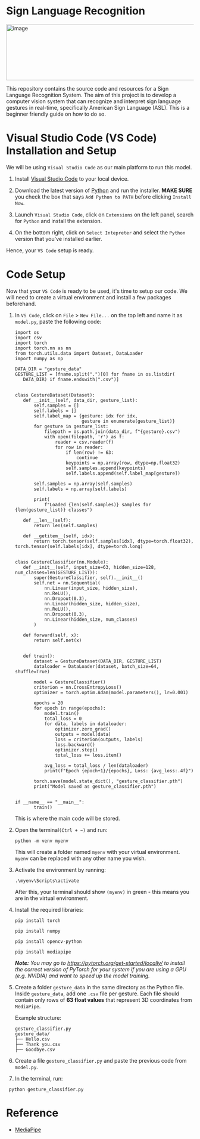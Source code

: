 # Sign Language Recognition
<img width="1000" height="150" alt="image" src="https://github.com/user-attachments/assets/f1260207-b02a-4173-bd78-7cdf6af07c7a" />

This repository contains the source code and resources for a Sign Language Recognition System. The aim of this project is to develop a computer vision system that can recognize and interpret sign language gestures in real-time, specifically American Sign Language (ASL). This is a beginner friendly guide on how to do so.

# Visual Studio Code (VS Code) Installation and Setup
We will be using `Visual Studio Code` as our main platform to run this model.
 1. Install [Visual Studio Code](https://code.visualstudio.com/) to your local device.
    
 2. Download the latest version of [Python](https://www.python.org/downloads/) and run the installer. **MAKE SURE** you check the box that says `Add Python to PATH` before clicking `Install Now`.
 3. Launch `Visual Studio Code`, click on `Extensions` on the left panel, search for `Python` and install the extension.

 4. On the bottom right, click on `Select Intepreter` and select the `Python` version that you've installed earlier.

 Hence, your `VS Code` setup is ready.

 # Code Setup
 Now that your `VS Code` is ready to be used, it's time to setup our code. We will need to create a virtual environment and install a few packages beforehand.
  1. In `VS Code`, click on `File` > `New File...` on the top left and name it as `model.py`, paste the following code:
     
      ```
     import os
     import csv
     import torch
     import torch.nn as nn
     from torch.utils.data import Dataset, DataLoader
     import numpy as np

     DATA_DIR = "gesture_data"
     GESTURE_LIST = [fname.split(".")[0] for fname in os.listdir(
         DATA_DIR) if fname.endswith(".csv")]
 

     class GestureDataset(Dataset):
         def __init__(self, data_dir, gesture_list):
             self.samples = []
             self.labels = []
             self.label_map = {gesture: idx for idx,
                               gesture in enumerate(gesture_list)}
             for gesture in gesture_list:
                 filepath = os.path.join(data_dir, f"{gesture}.csv")
                 with open(filepath, 'r') as f:
                     reader = csv.reader(f)
                     for row in reader:
                         if len(row) != 63:
                             continue
                         keypoints = np.array(row, dtype=np.float32)
                         self.samples.append(keypoints)
                         self.labels.append(self.label_map[gesture])

             self.samples = np.array(self.samples)
             self.labels = np.array(self.labels)

             print(
                 f"Loaded {len(self.samples)} samples for {len(gesture_list)} classes")

         def __len__(self):
             return len(self.samples)

         def __getitem__(self, idx):
             return torch.tensor(self.samples[idx], dtype=torch.float32), torch.tensor(self.labels[idx], dtype=torch.long)


     class GestureClassifier(nn.Module):
         def __init__(self, input_size=63, hidden_size=128, num_classes=len(GESTURE_LIST)):
             super(GestureClassifier, self).__init__()
             self.net = nn.Sequential(
                 nn.Linear(input_size, hidden_size),
                 nn.ReLU(),
                 nn.Dropout(0.3),
                 nn.Linear(hidden_size, hidden_size),
                 nn.ReLU(),
                 nn.Dropout(0.3),
                 nn.Linear(hidden_size, num_classes)
             )

         def forward(self, x):
             return self.net(x)

        
         def train():
             dataset = GestureDataset(DATA_DIR, GESTURE_LIST)
             dataloader = DataLoader(dataset, batch_size=64, shuffle=True)

             model = GestureClassifier()
             criterion = nn.CrossEntropyLoss()
             optimizer = torch.optim.Adam(model.parameters(), lr=0.001)
  
             epochs = 20
             for epoch in range(epochs):
                 model.train()
                 total_loss = 0
                 for data, labels in dataloader:
                     optimizer.zero_grad()
                     outputs = model(data)
                     loss = criterion(outputs, labels)
                     loss.backward()
                     optimizer.step()
                     total_loss += loss.item()

                 avg_loss = total_loss / len(dataloader)
                 print(f"Epoch {epoch+1}/{epochs}, Loss: {avg_loss:.4f}")

             torch.save(model.state_dict(), "gesture_classifier.pth")
             print("Model saved as gesture_classifier.pth")


      if __name__ == "__main__":
             train()
     ```
      This is where the main code will be stored.
     
  3. Open the terminal`(Ctrl + ~)` and run:
     ```
     python -m venv myenv
     ```
     This will create a folder named `myenv` with your virtual environment. `myenv` can be replaced with any other name you wish.

  4. Activate the environment by running:
     ```
     .\myenv\Scripts\activate
     ```
     After this, your terminal should show `(myenv)` in green - this means you are in the virtual environment.

  5. Install the required libraries:
     ```
     pip install torch
     ```
     ```
     pip install numpy
     ```
     ```
     pip install opencv-python
     ```
     ```
     pip install mediapipe
     ```
     ***Note:** You may go to https://pytorch.org/get-started/locally/ to install the correct version of PyTorch for your system if you are using a GPU (e.g. NVIDIA) and want to speed up the model training.*
     
  6. Create a folder `gesture_data` in the same directory as the Python file. Inside `gesture_data`, add one `.csv` file per gesture. Each file should contain only rows of **63 float values** that represent 3D coordinates from `MediaPipe`.
     
     Example structure:
     ```
     gesture_classifier.py
     gesture_data/
     ├── Hello.csv
     ├── Thank you.csv
     ├── Goodbye.csv
     ```
  7. Create a file `gesture_classifier.py` and paste the previous code from `model.py`.
    
  8.  In the terminal, run:

     python gesture_classifier.py
     

     
 
    
      




# Reference
* [MediaPipe](https://mediapipe.dev/)
